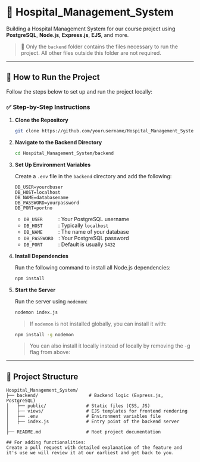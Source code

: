 # 🏥 Hospital_Management_System

Building a Hospital Management System for our course project using **PostgreSQL**, **Node.js**, **Express.js**, **EJS**, and more.

> 📁 Only the `backend` folder contains the files necessary to run the project. All other files outside this folder are not required.

---

## 🚀 How to Run the Project

Follow the steps below to set up and run the project locally:

### ✅ Step-by-Step Instructions

1. **Clone the Repository**

    ```bash
    git clone https://github.com/yourusername/Hospital_Management_System.git
    ```

2. **Navigate to the Backend Directory**

    ```bash
    cd Hospital_Management_System/backend
    ```

3. **Set Up Environment Variables**

    Create a `.env` file in the `backend` directory and add the following:

    ```env
    DB_USER=yourdbuser
    DB_HOST=localhost
    DB_NAME=databasename
    DB_PASSWORD=yourpassword
    DB_PORT=portno
    ```

    - `DB_USER`   : Your PostgreSQL username  
    - `DB_HOST`   : Typically `localhost`  
    - `DB_NAME`   : The name of your database  
    - `DB_PASSWORD` : Your PostgreSQL password  
    - `DB_PORT`   : Default is usually `5432`

4. **Install Dependencies**

    Run the following command to install all Node.js dependencies:

    ```bash
    npm install
    ```

5. **Start the Server**

    Run the server using `nodemon`:

    ```bash
    nodemon index.js
    ```

    > If `nodemon` is not installed globally, you can install it with:

    ```bash
    npm install -g nodemon
    ```
    > You can also install it locally instead of locally by removing the -g flag from above:

---

## 📁 Project Structure

```text
Hospital_Management_System/
├── backend/                   # Backend logic (Express.js, PostgreSQL)
│   ├── public/               # Static files (CSS, JS)
│   ├── views/                # EJS templates for frontend rendering
│   ├── .env                  # Environment variables file
│   ├── index.js              # Entry point of the backend server
│ 
├── README.md                 # Root project documentation

## For adding functionalities:
Create a pull request with detailed explanation of the feature and it's use we will review it at our earliest and get back to you.



